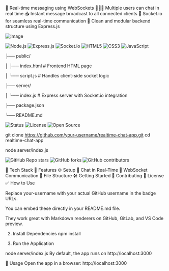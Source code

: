 📡 Real-time messaging using WebSockets
🧑‍🤝‍🧑 Multiple users can chat in real time
📥 Instant message broadcast to all connected clients
🔌 Socket.io for seamless real-time communication
🧼 Clean and modular backend structure using Express.js


![image](https://github.com/user-attachments/assets/52116669-8e57-4661-afcd-956c3195c22f)


![Node.js](https://img.shields.io/badge/Node.js-339933?style=for-the-badge&logo=node.js&logoColor=white)
![Express.js](https://img.shields.io/badge/Express.js-000000?style=for-the-badge&logo=express&logoColor=white)
![Socket.io](https://img.shields.io/badge/Socket.io-010101?style=for-the-badge&logo=socket.io&logoColor=white)
![HTML5](https://img.shields.io/badge/HTML5-E34F26?style=for-the-badge&logo=html5&logoColor=white)
![CSS3](https://img.shields.io/badge/CSS3-1572B6?style=for-the-badge&logo=css3&logoColor=white)
![JavaScript](https://img.shields.io/badge/JavaScript-F7DF1E?style=for-the-badge&logo=javascript&logoColor=black)

├── public/

│   ├── index.html          # Frontend HTML page

│   └── script.js           # Handles client-side socket logic


├── server/

│   └── index.js            # Express server with Socket.io integration

├── package.json

└── README.md


![Status](https://img.shields.io/badge/Status-Active-brightgreen?style=for-the-badge&logo=chat)
![License](https://img.shields.io/badge/License-MIT-blue?style=for-the-badge)
![Open Source](https://img.shields.io/badge/Open--Source-Yes-brightgreen?style=for-the-badge&logo=github)

git clone https://github.com/your-username/realtime-chat-app.git
cd realtime-chat-app

node server/index.js

![GitHub Repo stars](https://img.shields.io/github/stars/your-username/realtime-chat-app?style=for-the-badge)
![GitHub forks](https://img.shields.io/github/forks/your-username/realtime-chat-app?style=for-the-badge)
![GitHub contributors](https://img.shields.io/github/contributors/your-username/realtime-chat-app?style=for-the-badge)


🔧 Tech Stack
🚀 Features
⚙️ Setup
💬 Chat in Real-Time
📡 WebSocket Communication
📂 File Structure
🛠️ Getting Started
🤝 Contributing
📄 License
✅ How to Use

Replace your-username with your actual GitHub username in the badge URLs.

You can embed these directly in your README.md file.

They work great with Markdown renderers on GitHub, GitLab, and VS Code preview.

2. Install Dependencies
npm install



4. Run the Application

   
node server/index.js
By default, the app runs on http://localhost:3000


💬 Usage
Open the app in a browser: http://localhost:3000
